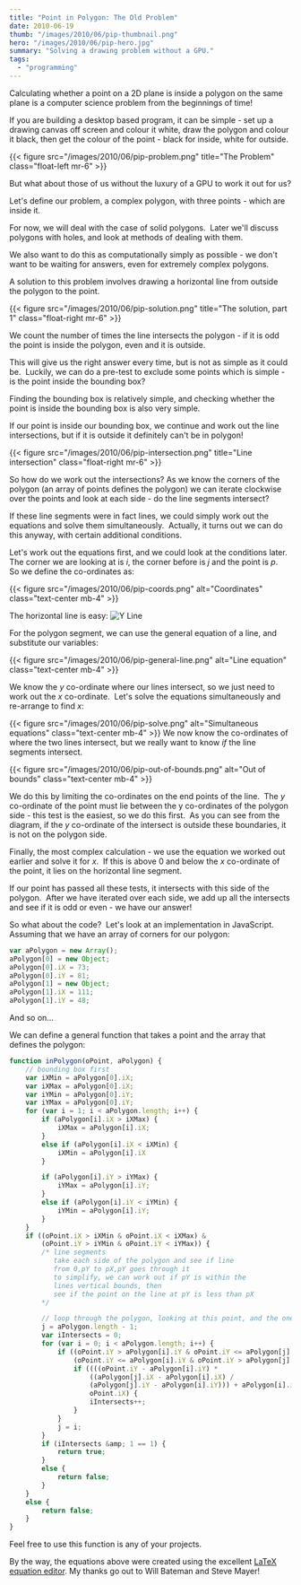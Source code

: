 ```yaml
---
title: "Point in Polygon: The Old Problem"
date: 2010-06-19
thumb: "/images/2010/06/pip-thumbnail.png"
hero: "/images/2010/06/pip-hero.jpg"
summary: "Solving a drawing problem without a GPU."
tags: 
  - "programming"
---
```

Calculating whether a point on a 2D plane is inside a polygon on the same plane is a computer science problem from the beginnings of time!

If you are building a desktop based program, it can be simple - set up a drawing canvas off screen and colour it white, draw the polygon and colour it black, then get the colour of the point - black for inside, white for outside.

{{< figure src="/images/2010/06/pip-problem.png" title="The Problem" class="float-left mr-6" >}}

But what about those of us without the luxury of a GPU to work it out for us?

Let's define our problem, a complex polygon, with three points - which are inside it.

For now, we will deal with the case of solid polygons.  Later we'll discuss polygons with holes, and look at methods of dealing with them.

We also want to do this as computationally simply as possible - we don't want to be waiting for answers, even for extremely complex polygons.

A solution to this problem involves drawing a horizontal line from outside the polygon to the point.

{{< figure src="/images/2010/06/pip-solution.png" title="The solution, part 1" class="float-right mr-6" >}}

We count the number of times the line intersects the polygon - if it is odd the point is inside the polygon, even and it is outside.

This will give us the right answer every time, but is not as simple as it could be.  Luckily, we can do a pre-test to exclude some points which is simple - is the point inside the bounding box?

Finding the bounding box is relatively simple, and checking whether the point is inside the bounding box is also very simple.

If our point is inside our bounding box, we continue and work out the line intersections, but if it is outside it definitely can't be in polygon!

{{< figure src="/images/2010/06/pip-intersection.png" title="Line intersection" class="float-right mr-6" >}}

So how do we work out the intersections? As we know the corners of the polygon (an array of points defines the polygon) we can iterate clockwise over the points and look at each side - do the line segments intersect?

If these line segments were in fact lines, we could simply work out the equations and solve them simultaneously.  Actually, it turns out we can do this anyway, with certain additional conditions.

Let's work out the equations first, and we could look at the conditions later.  The corner we are looking at is *i*, the corner before is *j* and the point is *p*.  So we define the co-ordinates as:

{{< figure src="/images/2010/06/pip-coords.png" alt="Coordinates" class="text-center mb-4" >}}

The horizontal line is easy: ![Y Line](/images/2010/06/pip-line-y.png)

For the polygon segment, we can use the general equation of a line, and substitute our variables:

{{< figure src="/images/2010/06/pip-general-line.png" alt="Line equation" class="text-center mb-4" >}}

We know the *y* co-ordinate where our lines intersect, so we just need to work out the *x* co-ordinate.  Let's solve the equations simultaneously and re-arrange to find *x*:

{{< figure src="/images/2010/06/pip-solve.png" alt="Simultaneous equations" class="text-center mb-4" >}}
We now know the co-ordinates of where the two lines intersect, but we really want to know *if* the line segments intersect.

{{< figure src="/images/2010/06/pip-out-of-bounds.png" alt="Out of bounds" class="text-center mb-4" >}}

We do this by limiting the co-ordinates on the end points of the line.  The *y* co-ordinate of the point must lie between the y co-ordinates of the polygon side - this test is the easiest, so we do this first.  As you can see from the diagram, if the *y* co-ordinate of the intersect is outside these boundaries, it is not on the polygon side.

Finally, the most complex calculation - we use the equation we worked out earlier and solve it for *x*.  If this is above 0 and below the *x* co-ordinate of the point, it lies on the horizontal line segment.

If our point has passed all these tests, it intersects with this side of the polygon.  After we have iterated over each side, we add up all the intersects and see if it is odd or even - we have our answer!

So what about the code?  Let's look at an implementation in JavaScript.  Assuming that we have an array of corners for our polygon:

```javascript {linenos=table}
var aPolygon = new Array();
aPolygon[0] = new Object;
aPolygon[0].iX = 73;
aPolygon[0].iY = 81;
aPolygon[1] = new Object;
aPolygon[1].iX = 111;
aPolygon[1].iY = 48;    
```

And so on...

We can define a general function that takes a point and the array that defines the polygon:

```javascript {linenos=table}
function inPolygon(oPoint, aPolygon) {
    // bounding box first
    var iXMin = aPolygon[0].iX;
    var iXMax = aPolygon[0].iX;
    var iYMin = aPolygon[0].iY;
    var iYMax = aPolygon[0].iY;
    for (var i = 1; i < aPolygon.length; i++) {
        if (aPolygon[i].iX > iXMax) {
            iXMax = aPolygon[i].iX;
        }
        else if (aPolygon[i].iX < iXMin) {
            iXMin = aPolygon[i].iX
        }

        if (aPolygon[i].iY > iYMax) {
            iYMax = aPolygon[i].iY;
        }
        else if (aPolygon[i].iY < iYMin) {
            iYMin = aPolygon[i].iY;
        }
    }
    if ((oPoint.iX > iXMin & oPoint.iX < iXMax) &
        (oPoint.iY > iYMin & oPoint.iY < iYMax)) {
        /* line segments
           take each side of the polygon and see if line
           from 0,pY to pX,pY goes through it
           to simplify, we can work out if pY is within the
           lines vertical bounds, then
           see if the point on the line at pY is less than pX
        */

        // loop through the polygon, looking at this point, and the one before it
        j = aPolygon.length - 1;
        var iIntersects = 0;
        for (var i = 0; i < aPolygon.length; i++) {
            if ((oPoint.iY > aPolygon[i].iY & oPoint.iY <= aPolygon[j].iY) ||
                (oPoint.iY <= aPolygon[i].iY & oPoint.iY > aPolygon[j].iY)) {
                if ((((oPoint.iY - aPolygon[i].iY) * 
                    ((aPolygon[j].iX - aPolygon[i].iX) /
                    (aPolygon[j].iY - aPolygon[i].iY))) + aPolygon[i].iX) <
                    oPoint.iX) {
                    iIntersects++;
                }
            }
            j = i;
        }
        if (iIntersects &amp; 1 == 1) {
            return true;
        }
        else {
            return false;
        }
    }
    else {
        return false;
    }
}
```

Feel free to use this function is any of your projects.

By the way, the equations above were created using the excellent [LaTeX equation editor](http://www.codecogs.com/latex/eqneditor.php). My thanks go out to Will Bateman and Steve Mayer!
